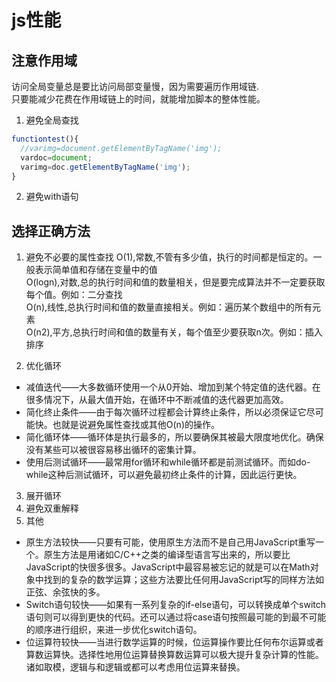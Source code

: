 # js性能
## 注意作用域
访问全局变量总是要比访问局部变量慢，因为需要遍历作用域链.  
只要能减少花费在作用域链上的时间，就能增加脚本的整体性能。  
1. 避免全局查找
```javascript
functiontest(){
  //varimg=document.getElementByTagName('img');
  vardoc=document;
  varimg=doc.getElementByTagName('img');
}
```
2. 避免with语句



## 选择正确方法
1. 避免不必要的属性查找
O(1),常数,不管有多少值，执行的时间都是恒定的。一般表示简单值和存储在变量中的值  
O(logn),对数,总的执行时间和值的数量相关，但是要完成算法并不一定要获取每个值。例如：二分查找  
O(n),线性,总执行时间和值的数量直接相关。例如：遍历某个数组中的所有元素  
O(n2),平方,总执行时间和值的数量有关，每个值至少要获取n次。例如：插入排序  

2. 优化循环
* 减值迭代——大多数循环使用一个从0开始、增加到某个特定值的迭代器。在很多情况下，从最大值开始，在循环中不断减值的迭代器更加高效。
* 简化终止条件——由于每次循环过程都会计算终止条件，所以必须保证它尽可能快。也就是说避免属性查找或其他O(n)的操作。
* 简化循环体——循环体是执行最多的，所以要确保其被最大限度地优化。确保没有某些可以被很容易移出循环的密集计算。
* 使用后测试循环——最常用for循环和while循环都是前测试循环。而如do-while这种后测试循环，可以避免最初终止条件的计算，因此运行更快。
3. 展开循环
4. 避免双重解释
5. 其他
* 原生方法较快——只要有可能，使用原生方法而不是自己用JavaScript重写一个。原生方法是用诸如C/C++之类的编译型语言写出来的，所以要比JavaScript的快很多很多。JavaScript中最容易被忘记的就是可以在Math对象中找到的复杂的数学运算；这些方法要比任何用JavaScript写的同样方法如正弦、余弦快的多。
* Switch语句较快——如果有一系列复杂的if-else语句，可以转换成单个switch语句则可以得到更快的代码。还可以通过将case语句按照最可能的到最不可能的顺序进行组织，来进一步优化switch语句。
* 位运算符较快——当进行数学运算的时候，位运算操作要比任何布尔运算或者算数运算快。选择性地用位运算替换算数运算可以极大提升复杂计算的性能。诸如取模，逻辑与和逻辑或都可以考虑用位运算来替换。






